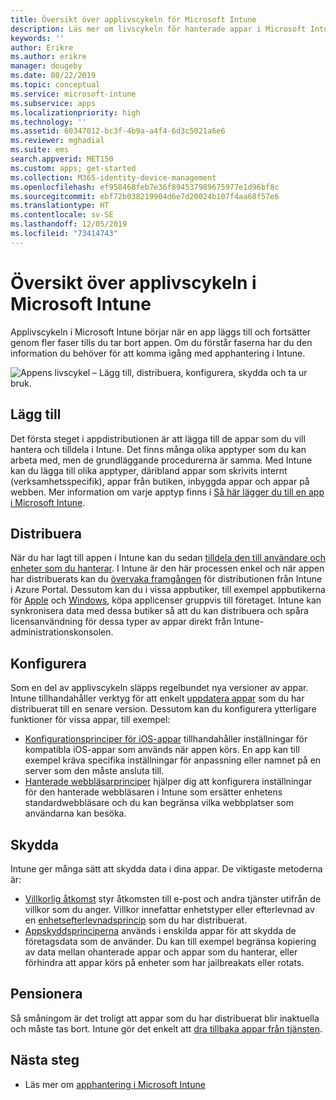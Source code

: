 ```yaml
---
title: Översikt över applivscykeln för Microsoft Intune
description: Läs mer om livscykeln för hanterade appar i Microsoft Intune. I applivscykeln ingår det att lägga till, distribuera, konfigurera, skydda och ta appar ur bruk.
keywords: ''
author: Erikre
ms.author: erikre
manager: dougeby
ms.date: 08/22/2019
ms.topic: conceptual
ms.service: microsoft-intune
ms.subservice: apps
ms.localizationpriority: high
ms.technology: ''
ms.assetid: 60347012-bc3f-4b9a-a4f4-6d3c5021a6e6
ms.reviewer: mghadial
ms.suite: ems
search.appverid: MET150
ms.custom: apps; get-started
ms.collection: M365-identity-device-management
ms.openlocfilehash: ef958468feb7e36f894537989675977e1d96bf8c
ms.sourcegitcommit: ebf72b038219904d6e7d20024b107f4aa68f57e6
ms.translationtype: HT
ms.contentlocale: sv-SE
ms.lasthandoff: 12/05/2019
ms.locfileid: "73414743"
---
```

# <a name="overview-of-the-app-lifecycle-in-microsoft-intune"></a>Översikt över applivscykeln i Microsoft Intune

Applivscykeln i Microsoft Intune börjar när en app läggs till och fortsätter genom fler faser tills du tar bort appen. Om du förstår faserna har du den information du behöver för att komma igång med apphantering i Intune.

![Appens livscykel – Lägg till, distribuera, konfigurera, skydda och ta ur bruk.](./media/app-lifecycle/app-lifecycle.png "Intune-applivscykeln")

## <a name="add"></a>Lägg till

Det första steget i appdistributionen är att lägga till de appar som du vill hantera och tilldela i Intune. Det finns många olika apptyper som du kan arbeta med, men de grundläggande procedurerna är samma. Med Intune kan du lägga till olika apptyper, däribland appar som skrivits internt (verksamhetsspecifik), appar från butiken, inbyggda appar och appar på webben. Mer information om varje apptyp finns i [Så här lägger du till en app i Microsoft Intune](apps-add.md).

## <a name="deploy"></a>Distribuera

När du har lagt till appen i Intune kan du sedan [tilldela den till användare och enheter som du hanterar](apps-deploy.md). I Intune är den här processen enkel och när appen har distribuerats kan du [övervaka framgången](apps-monitor.md) för distributionen från Intune i Azure Portal. Dessutom kan du i vissa appbutiker, till exempel appbutikerna för [Apple](vpp-apps-ios.md) och [Windows](windows-store-for-business.md), köpa applicenser gruppvis till företaget. Intune kan synkronisera data med dessa butiker så att du kan distribuera och spåra licensanvändning för dessa typer av appar direkt från Intune-administrationskonsolen.

## <a name="configure"></a>Konfigurera

Som en del av applivscykeln släpps regelbundet nya versioner av appar. Intune tillhandahåller verktyg för att enkelt [uppdatera appar](apps-add.md) som du har distribuerat till en senare version. Dessutom kan du konfigurera ytterligare funktioner för vissa appar, till exempel:

- [Konfigurationsprinciper för iOS-appar](app-configuration-policies-use-ios.md) tillhandahåller inställningar för kompatibla iOS-appar som används när appen körs. En app kan till exempel kräva specifika inställningar för anpassning eller namnet på en server som den måste ansluta till.
- [Hanterade webbläsarprinciper](app-configuration-managed-browser.md) hjälper dig att konfigurera inställningar för den hanterade webbläsaren i Intune som ersätter enhetens standardwebbläsare och du kan begränsa vilka webbplatser som användarna kan besöka.

## <a name="protect"></a>Skydda

Intune ger många sätt att skydda data i dina appar. De viktigaste metoderna är:

- [Villkorlig åtkomst](../protect/conditional-access.md) styr åtkomsten till e-post och andra tjänster utifrån de villkor som du anger. Villkor innefattar enhetstyper eller efterlevnad av en [enhetsefterlevnadsprincip](../protect/device-compliance-get-started.md) som du har distribuerat.
- [Appskyddsprinciperna](app-protection-policy.md) används i enskilda appar för att skydda de företagsdata som de använder. Du kan till exempel begränsa kopiering av data mellan ohanterade appar och appar som du hanterar, eller förhindra att appar körs på enheter som har jailbreakats eller rotats.

## <a name="retire"></a>Pensionera

Så småningom är det troligt att appar som du har distribuerat blir inaktuella och måste tas bort. Intune gör det enkelt att [dra tillbaka appar från tjänsten](../remote-actions/device-management.md).

## <a name="next-steps"></a>Nästa steg

- Läs mer om [apphantering i Microsoft Intune](app-management.md)
